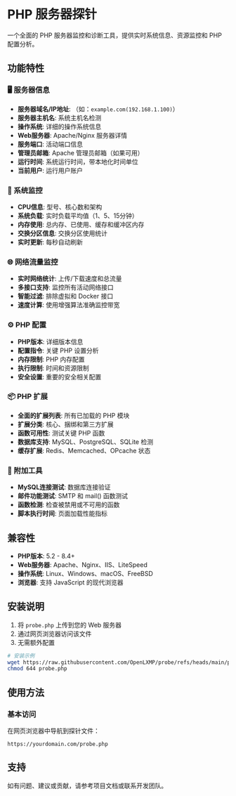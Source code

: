 # PHP 服务器探针

一个全面的 PHP 服务器监控和诊断工具，提供实时系统信息、资源监控和 PHP 配置分析。

## 功能特性

### 🖥️ 服务器信息
- **服务器域名/IP地址**: （如：`example.com(192.168.1.100)`）
- **服务器主机名**: 系统主机名检测
- **操作系统**: 详细的操作系统信息
- **Web服务器**: Apache/Nginx 服务器详情
- **服务端口**: 活动端口信息
- **管理员邮箱**: Apache 管理员邮箱（如果可用）
- **运行时间**: 系统运行时间，带本地化时间单位
- **当前用户**: 运行用户账户

### 💾 系统监控
- **CPU信息**: 型号、核心数和架构
- **系统负载**: 实时负载平均值（1、5、15分钟）
- **内存使用**: 总内存、已使用、缓存和缓冲区内存
- **交换分区信息**: 交换分区使用统计
- **实时更新**: 每秒自动刷新

### 🌐 网络流量监控
- **实时网络统计**: 上传/下载速度和总流量
- **多接口支持**: 监控所有活动网络接口
- **智能过滤**: 排除虚拟和 Docker 接口
- **速度计算**: 使用增强算法准确监控带宽

### ⚙️ PHP 配置
- **PHP版本**: 详细版本信息
- **配置指令**: 关键 PHP 设置分析
- **内存限制**: PHP 内存配置
- **执行限制**: 时间和资源限制
- **安全设置**: 重要的安全相关配置

### 📦 PHP 扩展
- **全面的扩展列表**: 所有已加载的 PHP 模块
- **扩展分类**: 核心、捆绑和第三方扩展
- **函数可用性**: 测试关键 PHP 函数
- **数据库支持**: MySQL、PostgreSQL、SQLite 检测
- **缓存扩展**: Redis、Memcached、OPcache 状态

### 🔧 附加工具
- **MySQL连接测试**: 数据库连接验证
- **邮件功能测试**: SMTP 和 mail() 函数测试
- **函数检测**: 检查被禁用或不可用的函数
- **脚本执行时间**: 页面加载性能指标

## 兼容性

- **PHP版本**: 5.2 - 8.4+
- **Web服务器**: Apache、Nginx、IIS、LiteSpeed
- **操作系统**: Linux、Windows、macOS、FreeBSD
- **浏览器**: 支持 JavaScript 的现代浏览器

## 安装说明

1. 将 `probe.php` 上传到您的 Web 服务器
2. 通过网页浏览器访问该文件
3. 无需额外配置

```bash
# 安装示例
wget https://raw.githubusercontent.com/OpenLXMP/probe/refs/heads/main/probe.php
chmod 644 probe.php
```

## 使用方法

### 基本访问
在网页浏览器中导航到探针文件：
```
https://yourdomain.com/probe.php
```

## 支持

如有问题、建议或贡献，请参考项目文档或联系开发团队。